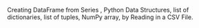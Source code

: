 Creating DataFrame from Series , Python Data Structures, list of dictionaries, list of tuples, NumPy array, by Reading in a CSV File.
